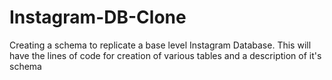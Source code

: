 # Instagram-DB-Clone
Creating a schema to replicate a base level Instagram Database. This will have the lines of code for creation of various tables and a description of it's schema
